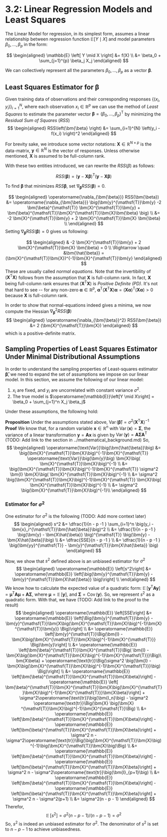 # 3.2: Linear Regression Models and Least Squares
The Linear Model for regression, in its simplest form, assumes a linear relationship between regression function $\mathbb{E}\left[Y \mid X \right]$ and model parameters $\beta_0, \ldots, \beta_p$ in the form: 

$$
\begin{aligned}
    \mathbb{E} \left[ Y \mid X \right]  &= f(X) \\ 
                                        &=  \beta_0 + \sum_{j=1}^{p} \beta_j X_j
\end{aligned}
$$

We can collectively represent all the parameters $\beta_0, \ldots, \beta_p$ as a vector $\bm{\beta}$.
## Least Squares Estimator for $\bm{\beta}$

Given training data of observations and their corresponding responses $\{ \left( x_i, y_i \right)\}_{i=1}^{N}$, where each observation $x_i \in \mathbb{R}^p$  we can use the method of *Least Squares* to estimate the parameter vector $\bm{\beta} = \left( \beta_0, \ldots, \beta_p\right)^{\mathsf{T}}$ by minimizing the *Residual Sum of Squares* $(RSS)$
$$
\begin{aligned}
RSS\left(\bm{\beta} \right)  &= \sum_{i=1}^{N} \left(y_i - f(x_i) \right)^2
\end{aligned}
$$

For brevity sake, we introduce some vector notations: $\bm{X} \in \mathbb{R}^{N \times p}$ is the data-matrix, $\bm{y} \in \mathbb{R}^{N}$ is the vector of responses. Unless otherwise mentioned, $\bm{X}$ is assumed to be full-column rank.

With these two entities introduced, we can rewrite the $RSS(\beta)$ as follows:

$$
RSS(\bm{\beta}) = (\bm{y} - \bm{X}\bm{\beta})^{\mathsf{T}}(\bm{y} - \bm{X}\bm{\beta})
$$

$$
% How do we know that RSS(\beta) has a unique solution?
$$

To find $\bm{\beta}$ that minimizes $RSS{\bm{\beta}}$, set $\operatorname{\nabla_{\bm{\beta}}} RSS(\bm{\beta}) = 0$.

$$
\begin{aligned}
    \operatorname{\nabla_{\bm{\beta}}} RSS(\bm{\beta}) &= \operatorname{\nabla_{\bm{\beta}}} \big(\bm{y}^{\mathsf{T}}\bm{y} -2 \bm{\beta}^{\mathsf{T}} \bm{X}^{\mathsf{T}}\bm{y} + \bm{\beta}^{\mathsf{T}}\bm{X}^{\mathsf{T}}\bm{X}\bm{\beta} \big) \\
                                        &= -2 \bm{X}^{\mathsf{T}}\bm{y} + 2 \bm{X}^{\mathsf{T}}\bm{X} \bm{\beta} \\
\end{aligned}
$$
Setting $\operatorname{\nabla_{\bm{\beta}}} RSS(\bm{\beta}) = 0$ gives us following:

$$
\begin{aligned}
                     & -2 \bm{X}^{\mathsf{T}}\bm{y} + 2 \bm{X}^{\mathsf{T}}\bm{X} \bm{\beta} = 0 \\ 
    \Rightarrow \quad &\bm{\hat{\beta}} = (\bm{X}^{\mathsf{T}}\bm{X})^{-1}\bm{X}^{\mathsf{T}}\bm{y}
\end{aligned}
$$
These are usually called *normal equations*. Note that the invertibility of $(\bm{X}^{\mathsf{T}}\bm{X})$ follows from the assumption that $\bm{X}$ is full-column rank. In fact, $\bm{X}$ being full-column rank ensures that $(\bm{X}^{\mathsf{T}}\bm{X})$ is *Positive Definite (PD)*. It's not that hard to see -- for any non-zero $\bm{\alpha} \in \mathbb{R}^p$, $\bm{\alpha}^{\mathsf{T}}(\bm{X}^{\mathsf{T}}\bm{X})\bm{\alpha} = \big(\bm{X}\bm{\alpha}\big)^{\mathsf{T}}\big(\bm{X}\bm{\alpha}\big) \gt 0$ because $\bm{X}$ is full-column rank. 

In order to show that normal-equations indeed gives a minima, we now compute the Hessian $\operatorname{\nabla_{\bm{\beta}}^2} RSS(\bm{\beta})$
$$
    \begin{aligned}
        \operatorname{\nabla_{\bm{\beta}}^2} RSS(\bm{\beta}) &= 2 (\bm{X}^{\mathsf{T}}\bm{X})
    \end{aligned}
$$
which is a positive-definite matrix.
$$
% Add second-order condition for minimization.
$$

## Sampling Properties of Least Squares Estimator Under Minimal Distributional Assumptions

In order to understand the sampling properties of Least-squares estimator $\bm{\hat{\beta}}$, we need to expand the set of assumptions we impose on our linear model. In this section, we assume the following of our linear model:

1. $x_i$ are fixed, and $y_i$ are uncorrelated with constant variance $\sigma^2$.
2. The true model is $\operatorname{\mathbb{E}}\left[Y \mid X\right] = \beta_0 + \sum_{j=1}^n X_j \beta_j$

Under these assumptions, the following hold: 

**Proposition** Under the assumptions stated above, $\operatorname{\text{Var}}\big(\bm{\hat{\beta}}\big) = \sigma^2 \big(\bm{X}^{\mathsf{T}}\bm{X}\big)^{-1}$  
**Proof**
We know that, for a random variable $\bm{x} \in \mathbb{R}^n$ with $\operatorname{\text{Var}}\big(\bm{x}\big) = \bm{\Sigma}$, the variance of a linear transformation $\bm{y} = \bm{A}\bm{x}$ is given by $\operatorname{\text{Var}}\big(\bm{y}\big) = \bm{A\Sigma A}^{\mathsf{T}}$ (TODO: Add link to the section in ../mathematical_background.md)
So, 
$$
    \begin{aligned}
    \operatorname{\text{Var}}\big(\bm{\hat{\beta}}\big) 
        &= \big(\bm{X}^{\mathsf{T}}\bm{X}\big)^{-1}\bm{X}^{\mathsf{T}} \operatorname{\text{Var}}\big(\bm{y}\big) \bm{X}\big( \bm{X}^{\mathsf{T}}\bm{X}\big)^{-1} \\
        &= \big(\bm{X}^{\mathsf{T}}\bm{X}\big)^{-1}\bm{X}^{\mathsf{T}} \sigma^2 \bm{I} \bm{X}\big( \bm{X}^{\mathsf{T}}\bm{X}\big)^{-1} \\
        &= \sigma^2 \big(\bm{X}^{\mathsf{T}}\bm{X}\big)^{-1}\bm{X}^{\mathsf{T}} \bm{X}\big( \bm{X}^{\mathsf{T}}\bm{X}\big)^{-1} \\
        &= \sigma^2 \big(\bm{X}^{\mathsf{T}}\bm{X}\big)^{-1}\\
    \end{aligned}
$$

### Estimator for $\sigma^2$

One estimator for $\sigma^2$ is the following (TODO: Add more context later)
$$
\begin{aligned}
    s^2 &= \dfrac{1}{n - p -1 } \sum_{i=1}^n \big(y_i - \bm{x}_i^{\mathsf{T}}\bm{\hat{\beta}}\big)^2 \\
        &= \dfrac{1}{n - p -1 } \big(\bm{y} - \bm{X\hat{\beta}} \big)^{\mathsf{T}} \big(\bm{y} - \bm{X\hat{\beta}}\big) \\
        &= \dfrac{SSE}{n - p -1 }  \\
        &= \dfrac{1}{n - p -1 } \big(\bm{yy}^{\mathsf{T}} - \bm{y}^{\mathsf{T}}\bm{X\hat{\beta}} \big)
\end{aligned}
$$

Now, we show that $s^2$ defined above is an unbiased estimator for $\sigma^2$
$$
\begin{aligned}
\operatorname{\mathbb{E}} \left[s^2\right] 
    &= \operatorname{\mathbb{E}} \left[\big(\bm{y}^{\mathsf{T}}\bm{y} - \bm{y}^{\mathsf{T}}\bm{X\hat{\beta}} \big)\right] \\
\end{aligned}
$$
We know how to calculate the expected value of a quadratic form: $\operatorname{\mathbb{E}} \left[\bm{y}^{\mathsf{T}}\bm{Ay}\right] = \bm{\mu}^{\mathsf{T}}\bm{A\mu} + \bm{A\Sigma}$, where $\bm{\mu} = \operatorname{\mathbb{E}} \left[\bm{y}\right]$, and $\bm{\Sigma} = \operatorname{\text{Cov}}\big(\bm{y}\big)$. So, we represent $s^2$ as a quadratic form. With that, we have
(TODO: Add link to the proof to the result) 
$$
\begin{aligned}
\operatorname{\mathbb{E}} \left[SSE\right] 
    &= \operatorname{\mathbb{E}} \left[\Big(\bm{y}^{\mathsf{T}}\bm{y} - \bm{y}^{\mathsf{T}}\bm{X\big(\bm{X}^{\mathsf{T}}\bm{X}\big)^{-1}\bm{X}^{\mathsf{T}}\bm{y}} \Big)\right] \\
    &= \operatorname{\mathbb{E}} \left[\bm{y}^{\mathsf{T}}\Big(\bm{I} -\bm{X\big(\bm{X}^{\mathsf{T}}\bm{X}\big)^{-1}\bm{X}^{\mathsf{T}}} \Big)\bm{y}\right] \\
    &= \operatorname{\mathbb{E}} \left[\bm{\beta}^{\mathsf{T}}\bm{X}^{\mathsf{T}}\Big( \bm{I} -\bm{X\big(\bm{X}^{\mathsf{T}}\bm{X}\big)^{-1}\bm{X}^{\mathsf{T}}}\Big)\bm{X\beta} + \operatorname{\text{tr}}\Big(\sigma^2 \big(\bm{I} -\bm{X\big(\bm{X}^{\mathsf{T}}\bm{X}\big)^{-1}\bm{X}^{\mathsf{T}}}\big) \Big)\right] \\
    &= \operatorname{\mathbb{E}} \left[\bm{\beta}^{\mathsf{T}}\bm{X}^{\mathsf{T}}\bm{X\beta}\right] - \operatorname{\mathbb{E}} \left[ \bm{\beta}^{\mathsf{T}}\bm{X}^{\mathsf{T}}\bm{X\big(\bm{X}^{\mathsf{T}}\bm{X}\big)^{-1}\bm{X}^{\mathsf{T}}}\bm{X\beta}\right] + \sigma^2\operatorname{\text{tr}}\big(\bm{I_n}\big) - \sigma^2 \operatorname{\text{tr}}\Big(\bm{X} \big(\bm{X} ^{\mathsf{T}}\bm{X}\big)^{-1}\bm{X}^{\mathsf{T}}\Big) \\
    &= \operatorname{\mathbb{E}} \left[\bm{\beta}^{\mathsf{T}}\bm{X}^{\mathsf{T}}\bm{X\beta}\right] -  \operatorname{\mathbb{E}} \left[\bm{\beta}^{\mathsf{T}}\bm{X}^{\mathsf{T}}\bm{X\beta}\right] + \sigma^2 n - \sigma^2\operatorname{\text{tr}}\Big(\big(\bm{X}^{\mathsf{T}}\bm{X}\big)^{-1}\big(\bm{X}^{\mathsf{T}}\bm{X}\big)\Big) \\
    &= \operatorname{\mathbb{E}} \left[\bm{\beta}^{\mathsf{T}}\bm{X}^{\mathsf{T}}\bm{X\beta}\right] -  \operatorname{\mathbb{E}} \left[\bm{\beta}^{\mathsf{T}}\bm{X}^{\mathsf{T}}\bm{X\beta}\right] + \sigma^2 n - \sigma^2\operatorname{\text{tr}}\big(\bm{I}_{p+1}\big) \\
    &= \operatorname{\mathbb{E}} \left[\bm{\beta}^{\mathsf{T}}\bm{X}^{\mathsf{T}}\bm{X\beta}\right] -  \operatorname{\mathbb{E}} \left[\bm{\beta}^{\mathsf{T}}\bm{X}^{\mathsf{T}}\bm{X\beta}\right] + \sigma^2 n - \sigma^2(p+1) \\
    &= \sigma^2(n - p - 1)
\end{aligned}
$$
Therefor, 
$$
\operatorname{\mathbb{E}} \left[s^2\right] = \sigma^2(n - p -1) / (n-p-1) = \sigma^2
$$
So, $s^2$ is indeed an unbiased estimator for $\sigma^2$. The denominator of $s^2$ is set to $n - p - 1$ to achieve unbiasedness.
